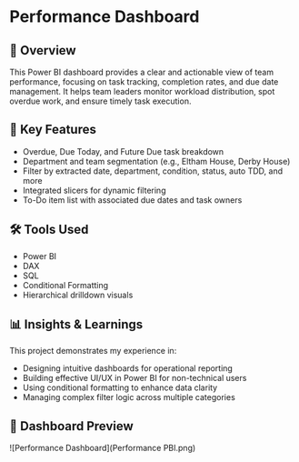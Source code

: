 # Performance Dashboard

## 📌 Overview
This Power BI dashboard provides a clear and actionable view of team performance, focusing on task tracking, completion rates, and due date management. It helps team leaders monitor workload distribution, spot overdue work, and ensure timely task execution.

## 🎯 Key Features
- Overdue, Due Today, and Future Due task breakdown
- Department and team segmentation (e.g., Eltham House, Derby House)
- Filter by extracted date, department, condition, status, auto TDD, and more
- Integrated slicers for dynamic filtering
- To-Do item list with associated due dates and task owners

## 🛠️ Tools Used
- Power BI
- DAX
- SQL
- Conditional Formatting
- Hierarchical drilldown visuals

## 📊 Insights & Learnings
This project demonstrates my experience in:
- Designing intuitive dashboards for operational reporting
- Building effective UI/UX in Power BI for non-technical users
- Using conditional formatting to enhance data clarity
- Managing complex filter logic across multiple categories

## 📸 Dashboard Preview
![Performance Dashboard](Performance PBI.png)


